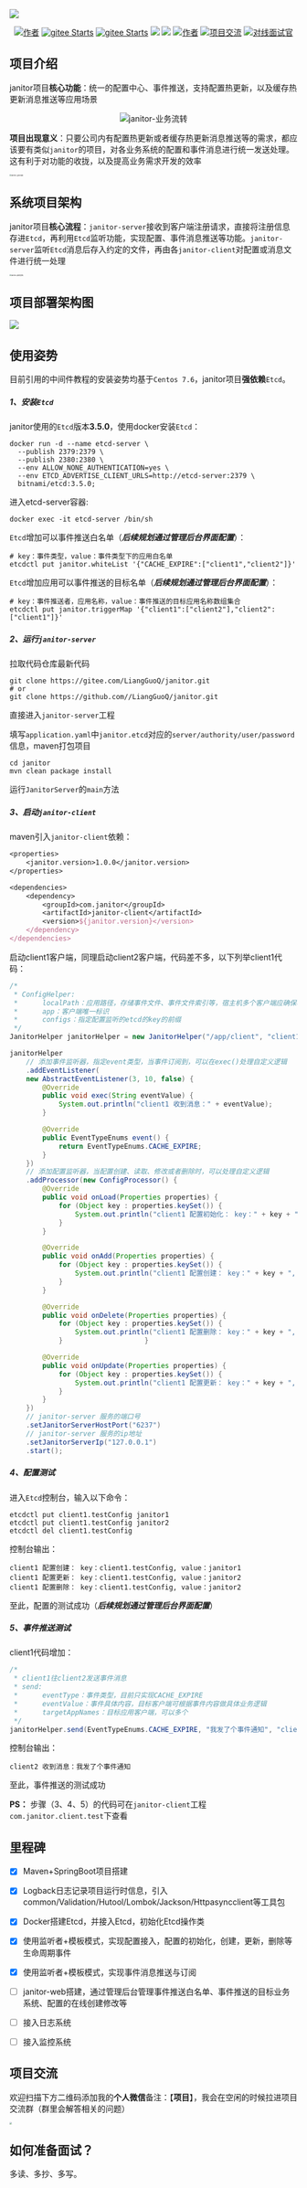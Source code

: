 ![](./image/janitor.png)
<p align="center">
  <a href="#"><img src="https://img.shields.io/badge/Author-曦逆-orange" alt="作者"></a>
  <a href="https://gitee.com/LiangGuoQ/janitor"><img src="https://gitee.com/LiangGuoQ/janitor/badge/star.svg?theme=dark" alt="gitee Starts"></a>
  <a href="https://gitee.com/LiangGuoQ/janitor"><img src="https://gitee.com/LiangGuoQ/janitor/badge/fork.svg?theme=dark" alt="gitee Starts"></a>
  <a href="https://github.com/LiangGuoQ/janitor"><img src="https://img.shields.io/github/forks/LiangGuoQ/janitor.svg?style=flat&label=GithubFork"></a>
  <a href="https://github.com/LiangGuoQ/janitor"><img src="https://img.shields.io/github/stars/LiangGuoQ/janitor.svg?style=flat&label=GithubStars"></a>
  <a href="https://github.com/LiangGuoQ/janitor-admin"><img src="https://img.shields.io/badge/janitor前端-GitHub-green.svg" alt="作者"></a>
  <a href="#项目交流"><img src="https://img.shields.io/badge/项目-交流-red.svg" alt="项目交流"></a>
  <a href="#如何准备面试"><img src="https://img.shields.io/badge/如何准备-面试-yellow.svg" alt="对线面试官"></a>
</p>

## 项目介绍

janitor项目**核心功能**：统一的配置中心、事件推送，支持配置热更新，以及缓存热更新消息推送等应用场景



<p align="center"><img src="./image/janitor-业务功能.png" alt="janitor-业务流转" style="zoom:100%;" /></p>



**项目出现意义**：只要公司内有配置热更新或者缓存热更新消息推送等的需求，都应该要有类似`janitor`的项目，对各业务系统的配置和事件消息进行统一发送处理。这有利于对功能的收拢，以及提高业务需求开发的效率



<img src="./image/janitor-业务流转.png" alt="janitor-业务流转" style="zoom:20%;" />



## 系统项目架构

janitor项目**核心流程**：`janitor-server`接收到客户端注册请求，直接将注册信息存进`Etcd`，再利用`Etcd`监听功能，实现配置、事件消息推送等功能。`janitor-server`监听`Etcd`消息后存入约定的文件，再由各`janitor-client`对配置或消息文件进行统一处理



<img src="./image/janitor-系统架构.png" alt="janitor-系统架构" style="zoom:20%;" />



## 项目部署架构图



<img src="./image/janitor-部署架构.png" style="zoom:100%;" />



## 使用姿势

目前引用的中间件教程的安装姿势均基于`Centos 7.6`，janitor项目**强依赖**`Etcd`。

##### **1**、安装`Etcd`

janitor使用的`Etcd`版本**3.5.0**，使用docker安装`Etcd`：

```shell
docker run -d --name etcd-server \
  --publish 2379:2379 \
  --publish 2380:2380 \
  --env ALLOW_NONE_AUTHENTICATION=yes \
  --env ETCD_ADVERTISE_CLIENT_URLS=http://etcd-server:2379 \
  bitnami/etcd:3.5.0;
```

进入etcd-server容器:

```shell
docker exec -it etcd-server /bin/sh
```

`Etcd`增加可以事件推送白名单（***后续规划通过管理后台界面配置***）：

```shell
# key：事件类型，value：事件类型下的应用白名单
etcdctl put janitor.whiteList '{"CACHE_EXPIRE":["client1","client2"]}' 
```

`Etcd`增加应用可以事件推送的目标名单（***后续规划通过管理后台界面配置***）：

```shell
# key：事件推送者，应用名称，value：事件推送的目标应用名称数组集合
etcdctl put janitor.triggerMap '{"client1":["client2"],"client2":["client1"]}'
```



##### **2**、运行`janitor-server`

拉取代码仓库最新代码

```shell
git clone https://gitee.com/LiangGuoQ/janitor.git
# or
git clone https://github.com//LiangGuoQ/janitor.git
```

直接进入`janitor-server`工程

填写`application.yaml`中`janitor.etcd`对应的`server/authority/user/password`信息，maven打包项目

```shell
cd janitor
mvn clean package install
```

运行`JanitorServer`的`main`方法



##### **3**、启动`janitor-client`

maven引入`janitor-client`依赖：

```tex
<properties>
    <janitor.version>1.0.0</janitor.version>
</properties>

<dependencies>
    <dependency>
        <groupId>com.janitor</groupId>
        <artifactId>janitor-client</artifactId>
        <version>${janitor.version}</version>
    </dependency>
</dependencies>
```

启动client1客户端，同理启动client2客户端，代码差不多，以下列举client1代码：

```java
/*
 * ConfigHelper:
 *      localPath：应用路径，存储事件文件、事件文件索引等，宿主机多个客户端应确保唯一
 *      app：客户端唯一标识
 *      configs：指定配置监听的etcd的key的前缀
 */
JanitorHelper janitorHelper = new JanitorHelper("/app/client", "client1", "client1.testConfig");

janitorHelper
    // 添加事件监听器，指定event类型，当事件订阅到，可以在exec()处理自定义逻辑
    .addEventListener(
    new AbstractEventListener(3, 10, false) {
        @Override
        public void exec(String eventValue) {
            System.out.println("client1 收到消息：" + eventValue);
        }

        @Override
        public EventTypeEnums event() {
            return EventTypeEnums.CACHE_EXPIRE;
        }
    })
    // 添加配置监听器，当配置创建、读取、修改或者删除时，可以处理自定义逻辑
    .addProcessor(new ConfigProcessor() {
        @Override
        public void onLoad(Properties properties) {
            for (Object key : properties.keySet()) {
                System.out.println("client1 配置初始化： key：" + key + ", value：" + properties.get(key));
            }
        }

        @Override
        public void onAdd(Properties properties) {
            for (Object key : properties.keySet()) {
                System.out.println("client1 配置创建： key：" + key + ", value：" + properties.get(key));
            }
        }

        @Override
        public void onDelete(Properties properties) {
            for (Object key : properties.keySet()) {
                System.out.println("client1 配置删除： key：" + key + ", value：" + properties.get(key));
            }                    }

        @Override
        public void onUpdate(Properties properties) {
            for (Object key : properties.keySet()) {
                System.out.println("client1 配置更新： key：" + key + ", value：" + properties.get(key));
            }
        }
    })
    // janitor-server 服务的端口号
    .setJanitorServerHostPort("6237")
    // janitor-server 服务的ip地址
    .setJanitorServerIp("127.0.0.1")
    .start();
```



##### 4、配置测试

进入`Etcd`控制台，输入以下命令：

```shell
etcdctl put client1.testConfig janitor1
etcdctl put client1.testConfig janitor2
etcdctl del client1.testConfig
```

控制台输出：

```shell
client1 配置创建： key：client1.testConfig, value：janitor1
client1 配置更新： key：client1.testConfig, value：janitor2
client1 配置删除： key：client1.testConfig, value：janitor2
```

至此，配置的测试成功（***后续规划通过管理后台界面配置***）



##### 5、事件推送测试

client1代码增加：

```java
/*
 * client1往client2发送事件消息
 * send:
 *      eventType：事件类型，目前只实现CACHE_EXPIRE
 *      eventValue：事件具体内容，目标客户端可根据事件内容做具体业务逻辑
 *      targetAppNames：目标应用客户端，可以多个
 */
janitorHelper.send(EventTypeEnums.CACHE_EXPIRE, "我发了个事件通知", "client2");
```

控制台输出：

```
client2 收到消息：我发了个事件通知
```

至此，事件推送的测试成功

**PS：** 步骤（3、4、5）的代码可在`janitor-client`工程`com.janitor.client.test`下查看



## 里程碑

- [x] Maven+SpringBoot项目搭建
- [x] Logback日志记录项目运行时信息，引入common/Validation/Hutool/Lombok/Jackson/Httpasyncclient等工具包
- [x] Docker搭建Etcd，并接入Etcd，初始化Etcd操作类
- [x] 使用监听者+模板模式，实现配置接入，配置的初始化，创建，更新，删除等生命周期事件
- [x] 使用监听者+模板模式，实现事件消息推送与订阅
- [ ] janitor-web搭建，通过管理后台管理事件推送白名单、事件推送的目标业务系统、配置的在线创建修改等
- [ ] 接入日志系统
- [ ] 接入监控系统



## 项目交流

欢迎扫描下方二维码添加我的**个人微信**备注：【**项目**】，我会在空闲的时候拉进项目交流群（群里会解答相关的问题）

<img src="./image/微信二维码.png" style="zoom:25%;" />

## 如何准备面试？

多读、多抄、多写。
